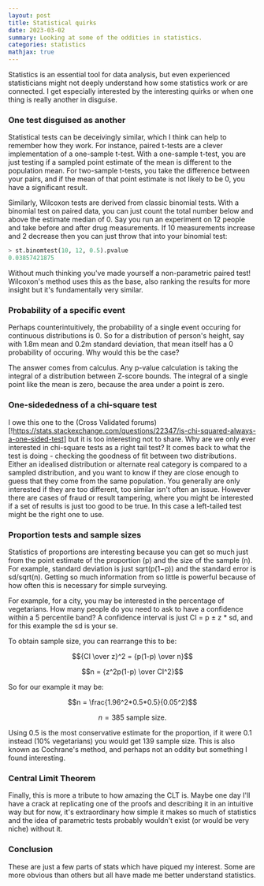 ```yaml
---
layout: post
title: Statistical quirks
date: 2023-03-02
summary: Looking at some of the oddities in statistics.
categories: statistics
mathjax: true
---
```


Statistics is an essential tool for data analysis, but even experienced statisticians might not deeply understand how some statistics work or are connected. I get especially interested by the interesting quirks or when one thing is really another in disguise.

### One test disguised as another

Statistical tests can be deceivingly similar, which I think can help to remember how they work. For instance, paired t-tests are a clever implementation of a one-sample t-test. With a one-sample t-test, you are just testing if a sampled point estimate of the mean is different to the population mean. For two-sample t-tests, you take the difference between your pairs, and if the mean of that point estimate is not likely to be 0, you have a significant result.

Similarly, Wilcoxon tests are derived from classic binomial tests. With a binomial test on paired data, you can just count the total number below and above the estimate median of 0. Say you run an experiment on 12 people and take before and after drug measurements. If 10 measurements increase and 2 decrease then you can just throw that into your binomial test:

```python
> st.binomtest(10, 12, 0.5).pvalue
0.03857421875
```

Without much thinking you've made yourself a non-parametric paired test! Wilcoxon's method uses this as the base, also ranking the results for more insight but it's fundamentally very similar.


### Probability of a specific event
Perhaps counterintuitively, the probability of a single event occuring for continuous distributions is 0. So for a distribution of person's height, say with 1.8m mean and 0.2m standard deviation, that mean itself has a 0 probability of occuring. Why would this be the case?

The answer comes from calculus. Any p-value calculation is taking the integral of a distribution between Z-score bounds. The integral of a single point like the mean is zero, because the area under a point is zero.

### One-sidededness of a chi-square test
I owe this one to the (Cross Validated forums)[!https://stats.stackexchange.com/questions/22347/is-chi-squared-always-a-one-sided-test] but it is too interesting not to share. Why are we only ever interested in chi-square tests as a right tail test? It comes back to what the test is doing - checking the goodness of fit between two distributions. Either an idealised distribution or alternate real category is compared to a sampled distribution, and you want to know if they are close enough to guess that they come from the same population. You generally are only interested if they are too different, too similar isn't often an issue. However there are cases of fraud or result tampering, where you might be interested if a set of results is just too good to be true. In this case a left-tailed test might be the right one to use.

### Proportion tests and sample sizes
Statistics of proportions are interesting because you can get so much just from the point estimate of the proportion (p) and the size of the sample (n). For example, standard deviation is just sqrt(p(1−p)) and the standard error is sd/sqrt(n). Getting so much information from so little is powerful because of how often this is necessary for simple surveying.

For example, for a city, you may be interested in the percentage of vegetarians. How many people do you need to ask to have a confidence within a 5 percentile band? A confidence interval is just CI = p ± z * sd, and for this example the sd is your se.

To obtain sample size, you can rearrange this to be:

$${CI \over z}^2 = {p(1-p) \over n}$$

$$n = {z^2p(1-p) \over CI^2}$$

So for our example it may be:

$$n = \frac{1.96^2*0.5*0.5}{0.05^2}$$

$$n = 385 \text{ sample size.}$$

Using 0.5 is the most conservative estimate for the proportion, if it were 0.1 instead (10% vegetarians) you would get 139 sample size. This is also known as Cochrane's method, and perhaps not an oddity but something I found interesting.


### Central Limit Theorem
Finally, this is more a tribute to how amazing the CLT is. Maybe one day I'll have a crack at replicating one of the proofs and describing it in an intuitive way but for now, it's extraordinary how simple it makes so much of statistics and the idea of parametric tests probably wouldn't exist (or would be very niche) without it.


### Conclusion
These are just a few parts of stats which have piqued my interest. Some are more obvious than others but all have made me better understand statistics.